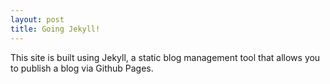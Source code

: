 ```yaml
---
layout: post
title: Going Jekyll!
---
```



This site is built using Jekyll, a static blog management tool that allows you to publish a blog via Github Pages.

